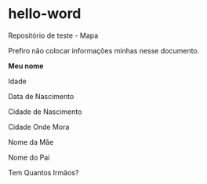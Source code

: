 # hello-word
Repositório de teste - Mapa

Prefiro não colocar informações minhas nesse documento.


<b>Meu nome</b>

Idade

Data de Nascimento

Cidade de Nascimento

Cidade Onde Mora

Nome da Mãe

Nome do Pai

Tem Quantos Irmãos?



